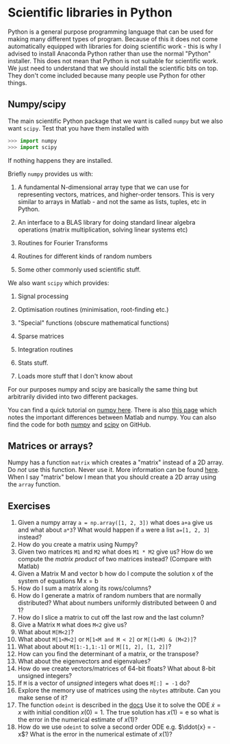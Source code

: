 # Scientific libraries in Python

Python is a general purpose programming language that can be used for making
many different types of program. Because of this it does not come
automatically equipped with libraries for doing scientific work - this is why
I advised to install Anaconda Python rather than use the normal "Python"
installer. This does not mean that Python is not suitable for scientific work.
We just need to understand that we should install the scientific bits on top.
They don't come included because many people use Python for other things.

## Numpy/scipy

The main scientific Python package that we want is called `numpy` but we also
want `scipy`. Test that you have them installed with

```python
>>> import numpy
>>> import scipy
```

If nothing happens they are installed.

Briefly `numpy` provides us with:

1. A fundamental N-dimensional array type that we can use for representing
   vectors, matrices, and higher-order tensors. This is very similar to arrays
   in Matlab - and not the same as lists, tuples, etc in Python.

2. An interface to a BLAS library for doing standard linear algebra operations
   (matrix multiplication, solving linear systems etc)

3. Routines for Fourier Transforms

4. Routines for different kinds of random numbers

5. Some other commonly used scientific stuff.

We also want `scipy` which provides:

1. Signal processing

2. Optimisation routines (minimisation, root-finding etc.)

3. "Special" functions (obscure mathematical functions)

4. Sparse matrices

5. Integration routines

6. Stats stuff.

7. Loads more stuff that I don't know about

For our purposes numpy and scipy are basically the same thing but arbitrarily
divided into two different packages.

You can find a quick tutorial on [numpy
here](https://docs.scipy.org/doc/numpy-dev/user/quickstart.html). There is
also [this
page](https://docs.scipy.org/doc/numpy-dev/user/numpy-for-matlab-users.html)
which notes the important differences between Matlab and numpy. You can also
find the code for both [numpy](https://github.com/numpy/numpy) and
[scipy](https://github.com/scipy/scipy) on GitHub.


## Matrices or arrays?

Numpy has a function `matrix` which creates a "matrix" instead of a 2D array.
Do *not* use this function. Never use it. More information can be found
[here](https://docs.scipy.org/doc/numpy-dev/user/numpy-for-matlab-users.html).
When I say "matrix" below I mean that you should create a 2D array using the
`array` function.

## Exercises

1. Given a numpy array `a = np.array([1, 2, 3])` what does `a+a` give us and what
   about `a*3`? What would happen if `a` were a list `a=[1, 2, 3]` instead?
1. How do you create a matrix using Numpy?
1. Given two matrices `M1` and `M2` what does `M1 * M2` give us? How do we
   compute the *matrix product* of two matrices instead? (Compare with Matlab)
1. Given a Matrix $\mathrm{M}$ and vector $\mathrm{b}$ how do I compute
   the solution $\mathrm{x}$ of the system of equations $\mathrm{M\,x =
   b}$
1. How do I sum a matrix along its rows/columns?
1. How do I generate a matrix of random numbers that are normally distributed?
   What about numbers uniformly distributed between 0 and 1?
1. How do I slice a matrix to cut off the last row and the last column?
1. Give a Matrix `M` what does `M<2` give us?
1. What about `M[M<2]`?
1. What about `M[1<M<2]` or `M[1<M and M < 2]` or `M[(1<M) & (M<2)]`?
1. What about about `M[1:-1,1:-1]` or `M[[1, 2], [1, 2]]`?
1. How can you find the determinant of a matrix, or the transpose?
1. What about the eigenvectors and eigenvalues?
1. How do we create vectors/matrices of 64-bit floats? What about 8-bit
    unsigned integers?
1. If `M` is a vector of *unsigned* integers what does `M[:] = -1` do?
1. Explore the memory use of matrices using the `nbytes` attribute. Can you
    make sense of it?
1. The function `odeint` is described in the
    [docs](https://docs.scipy.org/doc/scipy/reference/generated/scipy.integrate.odeint.html)
    Use it to solve the ODE $\dot{x} = x$ with initial condition $x(0)=1$. The
    true solution has $x(1)=\mathrm{e}$ so what is the error in the
    numerical estimate of $x(1)$?
1. How do we use `odeint` to solve a second order ODE e.g. $\ddot{x} = -x$?
    What is the error in the numerical estimate of $x(1)$?
